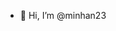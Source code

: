 - 👋 Hi, I’m @minhan23

<!---
minhan23/minhan23 is a ✨ special ✨ repository because its `README.md` (this file) appears on your GitHub profile.
You can click the Preview link to take a look at your changes.
--->
